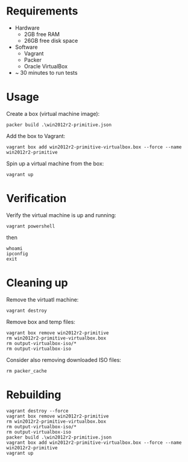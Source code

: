# Requirements
* Hardware
  * 2GB free RAM
  * 26GB free disk space
* Software
  * Vagrant
  * Packer
  * Oracle VirtualBox
* ~ 30 minutes to run tests

# Usage
Create a box (virtual machine image):

`packer build .\win2012r2-primitive.json`


Add the box to Vagrant:

`vagrant box add win2012r2-primitive-virtualbox.box --force --name win2012r2-primitive`


Spin up a virtual machine from the box:

`vagrant up`

# Verification
Verify the virtual machine is up and running:

`vagrant powershell`

then
```
whoami
ipconfig
exit
```

# Cleaning up
Remove the virtuatl machine:

`vagrant destroy`


Remove box and temp files:

```
vagrant box remove win2012r2-primitive
rm win2012r2-primitive-virtualbox.box
rm output-virtualbox-iso/*
rm output-virtualbox-iso
```

Consider also removing downloaded ISO files:

`rm packer_cache`


# Rebuilding
```
vagrant destroy --force
vagrant box remove win2012r2-primitive
rm win2012r2-primitive-virtualbox.box
rm output-virtualbox-iso/*
rm output-virtualbox-iso
packer build .\win2012r2-primitive.json
vagrant box add win2012r2-primitive-virtualbox.box --force --name win2012r2-primitive
vagrant up
```